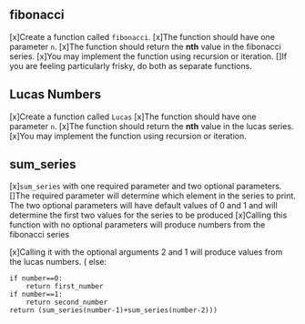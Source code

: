 
## fibonacci

[x]Create a function called `fibonacci`.
 [x]The function should have one parameter `n`.
  [x]The function should return the **nth** value in the fibonacci series. 
  [x]You may implement the function using recursion or iteration. 
  []If you are feeling particularly frisky, do both as separate functions.

  ## Lucas Numbers

  [x]Create a function called `Lucas`
  [x]The function should have one parameter `n`.
  [x]The function should return the **nth** value in the lucas series.
  [x]You may implement the function using recursion or iteration. 


  ## sum_series

  [x]`sum_series` with one required parameter and two optional parameters.
   []The required parameter will determine which element in the series to print.
    The two optional parameters will have default values of 0 and 1 and will determine the first two values for the series to be produced
[x]Calling this function with no optional parameters will produce numbers from the fibonacci series

[x]Calling it with the optional arguments 2 and 1 will produce values from the lucas numbers. 
    ( else:
        
    if number==0:
        return first_number
    if number==1:
        return second_number
    return (sum_series(number-1)+sum_series(number-2)))